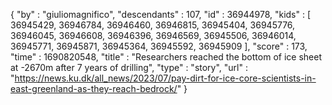 {
  "by" : "giuliomagnifico",
  "descendants" : 107,
  "id" : 36944978,
  "kids" : [ 36945429, 36946784, 36946460, 36946815, 36945404, 36945776, 36946045, 36946608, 36946396, 36946569, 36945506, 36946014, 36945771, 36945871, 36945364, 36945592, 36945909 ],
  "score" : 173,
  "time" : 1690820548,
  "title" : "Researchers reached the bottom of ice sheet at -2670m after 7 years of drilling",
  "type" : "story",
  "url" : "https://news.ku.dk/all_news/2023/07/pay-dirt-for-ice-core-scientists-in-east-greenland-as-they-reach-bedrock/"
}
